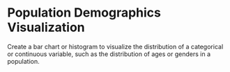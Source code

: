 # Population Demographics Visualization

Create a bar chart or histogram to visualize the distribution of a categorical or continuous variable, such as the distribution of ages or genders in a population.
